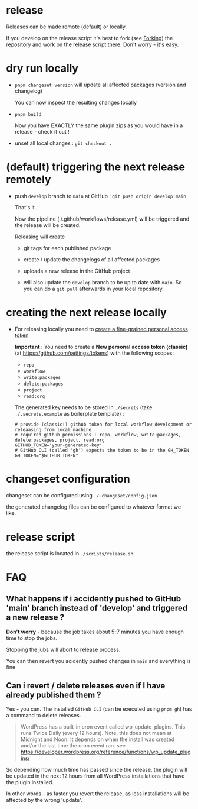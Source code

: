 # release

Releases can be made remote (default) or locally.

If you develop on the release script it's best to fork (see [Forking](./5%20-%20forking.md)) the repository and work on the release script there. Don't worry - it's easy.

# dry run locally

- `pnpm changeset version` will update all affected packages (version and changelog)

  You can now inspect the resulting changes locally

- `pnpm build`

  Now you have EXACTLY the same plugin zips as you would have in a release - check it out !

- unset all local changes : `git checkout .`

# (default) triggering the next release remotely

- push `develop` branch to `main` at GitHub : `git push origin develop:main`

  That's it.

  Now the pipeline (./.github/workflows/release.yml) will be triggered and the release will be created.

  Releasing will create

  - git tags for each published package

  - create / update the changelogs of all affected packages

  - uploads a new release in the GitHub project

  - will also update the `develop` branch to be up to date with `main`. So you can do a `git pull` afterwards in your local repository.

# creating the next release locally

- For releasing locally you need to [create a fine-grained personal access token](https://docs.github.com/en/authentication/keeping-your-account-and-data-secure/managing-your-personal-access-tokens#creating-a-fine-grained-personal-access-token)

  **Important** : You need to create a **New personal access token (classic)** (at https://github.com/settings/tokens) with the following scopes:

  - `repo`
  - `workflow`
  - `write:packages`
  - `delete:packages`
  - `project`
  - `read:org`

  The generated key needs to be stored in `./secrets` (take `./.secrets.example` as boilerplate template) :

  ```
  # provide (classic!) github token for local workflow development or releaasing from local machine
  # required github permissions : repo, workflow, write:packages, delete:packages, project, read:org
  GITHUB_TOKEN='your-generated-key'
  # GitHub CLI (called 'gh') expects the token to be in the GH_TOKEN
  GH_TOKEN="$GITHUB_TOKEN"
  ```

# changeset configuration

changeset can be configured using `./.changeset/config.json`

the generated changelog files can be configured to whatever format we like.

# release script

the release script is located in `./scripts/release.sh`

# FAQ

## What happens if i accidently pushed to GitHub 'main' branch instead of 'develop' and triggered a new release ?

**Don't worry** - because the job takes about 5-7 minutes you have enough time to stop the jobs.

Stopping the jubs will abort to release process.

You can then revert you acidently pushed changes in `main` and everything is fine.

## Can i revert / delete releases even if I have already published them ?

Yes - you can. The installed `GitHub CLI` (can be executed using `pnpm gh`) has a command to delete releases.

> WordPress has a built-in cron event called wp_update_plugins. This runs Twice Daily (every 12 hours). Note, this does not mean at Midnight and Noon. It depends on when the install was created and/or the last time the cron event ran.
> see https://developer.wordpress.org/reference/functions/wp_update_plugins/

So depending how much time has passed since the release, the plugin will be updated in the next 12 hours from all WordPress installations that have the plugin installed.

In other words - as faster you revert the release, as less installations will be affected by the wrong 'update'.
